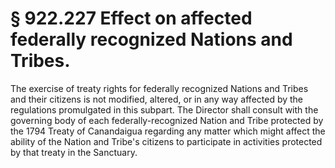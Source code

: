 # § 922.227   Effect on affected federally recognized Nations and Tribes.

The exercise of treaty rights for federally recognized Nations and Tribes and their citizens is not modified, altered, or in any way affected by the regulations promulgated in this subpart. The Director shall consult with the governing body of each federally-recognized Nation and Tribe protected by the 1794 Treaty of Canandaigua regarding any matter which might affect the ability of the Nation and Tribe's citizens to participate in activities protected by that treaty in the Sanctuary.






